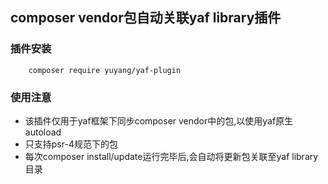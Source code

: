## composer vendor包自动关联yaf library插件
### 插件安装

```
	composer require yuyang/yaf-plugin
```
### 使用注意
- 该插件仅用于yaf框架下同步composer vendor中的包,以使用yaf原生autoload
- 只支持psr-4规范下的包
- 每次composer install/update运行完毕后,会自动将更新包关联至yaf library目录
